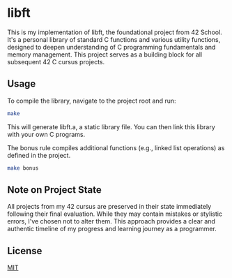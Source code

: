 # libft

This is my implementation of libft, the foundational project from 42 School. It's a personal library of standard C functions and various utility functions, designed to deepen understanding of C programming fundamentals and memory management. This project serves as a building block for all subsequent 42 C cursus projects.

## Usage

To compile the library, navigate to the project root and run:
```Bash
make
```

This will generate libft.a, a static library file. You can then link this library with your own C programs.

The bonus rule compiles additional functions (e.g., linked list operations) as defined in the project.

```Bash
make bonus
```

## Note on Project State

All projects from my 42 cursus are preserved in their state immediately following their final evaluation. While they may contain mistakes or stylistic errors, I've chosen not to alter them. This approach provides a clear and authentic timeline of my progress and learning journey as a programmer.

## License

[MIT](https://choosealicense.com/licenses/mit/)
